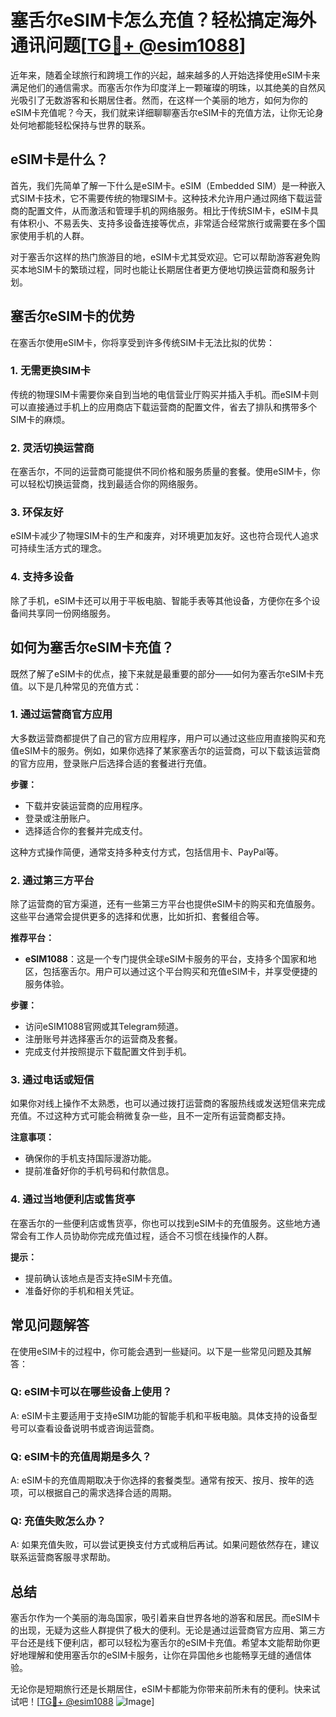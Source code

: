 # 塞舌尔eSIM卡怎么充值？轻松搞定海外通讯问题[[TG💪+ @esim1088](https://t.me/s/esim1088)]

近年来，随着全球旅行和跨境工作的兴起，越来越多的人开始选择使用eSIM卡来满足他们的通信需求。而塞舌尔作为印度洋上一颗璀璨的明珠，以其绝美的自然风光吸引了无数游客和长期居住者。然而，在这样一个美丽的地方，如何为你的eSIM卡充值呢？今天，我们就来详细聊聊塞舌尔eSIM卡的充值方法，让你无论身处何地都能轻松保持与世界的联系。

## eSIM卡是什么？

首先，我们先简单了解一下什么是eSIM卡。eSIM（Embedded SIM）是一种嵌入式SIM卡技术，它不需要传统的物理SIM卡。这种技术允许用户通过网络下载运营商的配置文件，从而激活和管理手机的网络服务。相比于传统SIM卡，eSIM卡具有体积小、不易丢失、支持多设备连接等优点，非常适合经常旅行或需要在多个国家使用手机的人群。

对于塞舌尔这样的热门旅游目的地，eSIM卡尤其受欢迎。它可以帮助游客避免购买本地SIM卡的繁琐过程，同时也能让长期居住者更方便地切换运营商和服务计划。

## 塞舌尔eSIM卡的优势

在塞舌尔使用eSIM卡，你将享受到许多传统SIM卡无法比拟的优势：

### 1. **无需更换SIM卡**
   传统的物理SIM卡需要你亲自到当地的电信营业厅购买并插入手机。而eSIM卡则可以直接通过手机上的应用商店下载运营商的配置文件，省去了排队和携带多个SIM卡的麻烦。

### 2. **灵活切换运营商**
   在塞舌尔，不同的运营商可能提供不同价格和服务质量的套餐。使用eSIM卡，你可以轻松切换运营商，找到最适合你的网络服务。

### 3. **环保友好**
   eSIM卡减少了物理SIM卡的生产和废弃，对环境更加友好。这也符合现代人追求可持续生活方式的理念。

### 4. **支持多设备**
   除了手机，eSIM卡还可以用于平板电脑、智能手表等其他设备，方便你在多个设备间共享同一份网络服务。

## 如何为塞舌尔eSIM卡充值？

既然了解了eSIM卡的优点，接下来就是最重要的部分——如何为塞舌尔eSIM卡充值。以下是几种常见的充值方式：

### 1. **通过运营商官方应用**
   大多数运营商都提供了自己的官方应用程序，用户可以通过这些应用直接购买和充值eSIM卡的服务。例如，如果你选择了某家塞舌尔的运营商，可以下载该运营商的官方应用，登录账户后选择合适的套餐进行充值。

   **步骤：**
   - 下载并安装运营商的应用程序。
   - 登录或注册账户。
   - 选择适合你的套餐并完成支付。

   这种方式操作简便，通常支持多种支付方式，包括信用卡、PayPal等。

### 2. **通过第三方平台**
   除了运营商的官方渠道，还有一些第三方平台也提供eSIM卡的购买和充值服务。这些平台通常会提供更多的选择和优惠，比如折扣、套餐组合等。

   **推荐平台：**
   - **eSIM1088**：这是一个专门提供全球eSIM卡服务的平台，支持多个国家和地区，包括塞舌尔。用户可以通过这个平台购买和充值eSIM卡，并享受便捷的服务体验。

   **步骤：**
   - 访问eSIM1088官网或其Telegram频道。
   - 注册账号并选择塞舌尔的运营商及套餐。
   - 完成支付并按照提示下载配置文件到手机。

### 3. **通过电话或短信**
   如果你对线上操作不太熟悉，也可以通过拨打运营商的客服热线或发送短信来完成充值。不过这种方式可能会稍微复杂一些，且不一定所有运营商都支持。

   **注意事项：**
   - 确保你的手机支持国际漫游功能。
   - 提前准备好你的手机号码和付款信息。

### 4. **通过当地便利店或售货亭**
   在塞舌尔的一些便利店或售货亭，你也可以找到eSIM卡的充值服务。这些地方通常会有工作人员协助你完成充值过程，适合不习惯在线操作的人群。

   **提示：**
   - 提前确认该地点是否支持eSIM卡充值。
   - 准备好你的手机和相关凭证。

## 常见问题解答

在使用eSIM卡的过程中，你可能会遇到一些疑问。以下是一些常见问题及其解答：

### Q: eSIM卡可以在哪些设备上使用？
A: eSIM卡主要适用于支持eSIM功能的智能手机和平板电脑。具体支持的设备型号可以查看设备说明书或咨询运营商。

### Q: eSIM卡的充值周期是多久？
A: eSIM卡的充值周期取决于你选择的套餐类型。通常有按天、按月、按年的选项，可以根据自己的需求选择合适的周期。

### Q: 充值失败怎么办？
A: 如果充值失败，可以尝试更换支付方式或稍后再试。如果问题依然存在，建议联系运营商客服寻求帮助。

## 总结

塞舌尔作为一个美丽的海岛国家，吸引着来自世界各地的游客和居民。而eSIM卡的出现，无疑为这些人群提供了极大的便利。无论是通过运营商官方应用、第三方平台还是线下便利店，都可以轻松为塞舌尔的eSIM卡充值。希望本文能帮助你更好地理解和使用塞舌尔的eSIM卡服务，让你在异国他乡也能畅享无缝的通信体验。

无论你是短期旅行还是长期居住，eSIM卡都能为你带来前所未有的便利。快来试试吧！[[TG💪+ @esim1088](https://t.me/s/esim1088) ![Image](https://i.postimg.cc/4NQfJmqS/Snipaste-2025-05-13-00-14-12.png)]